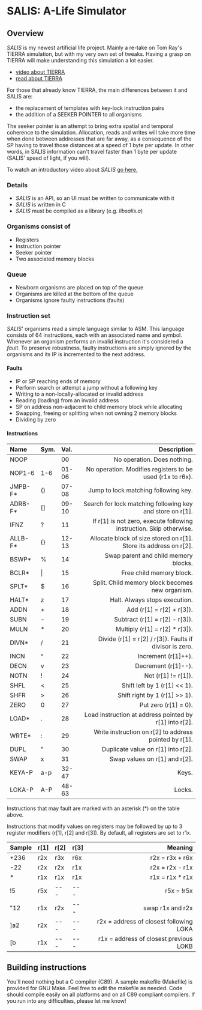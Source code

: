 # SALIS: A-Life Simulator

## Overview
*SALIS* is my newest artificial life project. Mainly a re-take on Tom Ray's
TIERRA simulation, but with my very own set of tweaks. Having a grasp on TIERRA
will make understanding this simulation a lot easier.

- [video about TIERRA](https://www.youtube.com/watch?v=Wl5rRGVD0QI)
- [read about TIERRA](http://life.ou.edu/pubs/doc/index.html#What)

For those that already know TIERRA, the main differences between it and SALIS
are:
- the replacement of templates with key-lock instruction pairs
- the addition of a SEEKER POINTER to all organisms

The seeker pointer is an attempt to bring extra spatial and temporal coherence
to the simulation. Allocation, reads and writes will take more time when done
between addresses that are far away, as a consequence of the SP having to
travel those distances at a speed of 1 byte per update. In other words, in
SALIS information can't travel faster than 1 byte per update (SALIS' speed of
light, if you will).

To watch an introductory video about *SALIS*
[go here.](https://www.youtube.com/watch?v=jCFmOCvy6po)

### Details
- *SALIS* is an API, so an UI must be written to communicate with it
- *SALIS* is written in C
- *SALIS* must be compiled as a library (e.g. *libsalis.a*)

### Organisms consist of
- Registers
- Instruction pointer
- Seeker pointer
- Two associated memory blocks

### Queue
- Newborn organisms are placed on top of the queue
- Organisms are killed at the bottom of the queue
- Organisms ignore faulty instructions (faults)

### Instruction set
*SALIS*' organisms read a simple language similar to ASM. This language
consists of 64 instructions, each with an associated name and symbol.
Whenever an organism performs an invalid instruction it's considered a *fault*.
To preserve robustness, faulty instructions are simply ignored by the
organisms and its IP is incremented to the next address.

#### Faults
- IP or SP reaching ends of memory
- Perform search or attempt a jump without a following key
- Writing to a non-locally-allocated or invalid address
- Reading (loading) from an invalid address
- SP on address non-adjacent to child memory block while allocating
- Swapping, freeing or splitting when not owning 2 memory blocks
- Dividing by zero

#### Instructions
|Name     |Sym.  |Val.  |Description                                                           |
|:--------|:-----|:-----|---------------------------------------------------------------------:|
|NOOP     |      |00    |No operation. Does nothing.                                           |
|NOP1-6   |1-6   |01-06 |No operation. Modifies registers to be used (r1x to r6x).             |
|JMPB-F\* |()    |07-08 |Jump to lock matching following key.                                  |
|ADRB-F\* |[]    |09-10 |Search for lock matching following key and store on r[1].             |
|IFNZ     |?     |11    |If r[1] is not zero, execute following instruction. Skip otherwise.   |
|ALLB-F\* |{}    |12-13 |Allocate block of size stored on r[1]. Store its address on r[2].     |
|BSWP\*   |%     |14    |Swap parent and child memory blocks.                                  |
|BCLR\*   |\|    |15    |Free child memory block.                                              |
|SPLT\*   |$     |16    |Split. Child memory block becomes new organism.                       |
|HALT\*   |z     |17    |Halt. Always stops execution.                                         |
|ADDN     |+     |18    |Add (r[1] = r[2] + r[3]).                                             |
|SUBN     |-     |19    |Subtract (r[1] = r[2] - r[3]).                                        |
|MULN     |\*    |20    |Multiply (r[1] = r[2] \* r[3]).                                       |
|DIVN\*   |/     |21    |Divide (r[1] = r[2] / r[3]). Faults if divisor is zero.               |
|INCN     |^     |22    |Increment (r[1]++).                                                   |
|DECN     |v     |23    |Decrement (r[1]--).                                                   |
|NOTN     |!     |24    |Not (r[1] != r[1]).                                                   |
|SHFL     |<     |25    |Shift left by 1 (r[1] << 1).                                          |
|SHFR     |>     |26    |Shift right by 1 (r[1] >> 1).                                         |
|ZERO     |0     |27    |Put zero (r[1] = 0).                                                  |
|LOAD\*   |.     |28    |Load instruction at address pointed by r[1] into r[2].                |
|WRTE\*   |:     |29    |Write instruction on r[2] to address pointed by r[1].                 |
|DUPL     |"     |30    |Duplicate value on r[1] into r[2].                                    |
|SWAP     |x     |31    |Swap values on r[1] and r[2].                                         |
|KEYA-P   |a-p   |32-47 |Keys.                                                                 |
|LOKA-P   |A-P   |48-63 |Locks.                                                                |

Instructions that may fault are marked with an asterisk (\*) on the table above.

Instructions that modify values on registers may be followed by
up to 3 register modifiers (r[1], r[2] and r[3]). By default, all registers
are set to r1x.

|Sample  |r[1] |r[2] |r[3] |Meaning                                   |
|:-------|:----|:----|:----|-----------------------------------------:|
|+236    |r2x  |r3x  |r6x  |r2x = r3x + r6x                           |
|-22     |r2x  |r2x  |r1x  |r2x = r2x - r1x                           |
|\*      |r1x  |r1x  |r1x  |r1x = r1x \* r1x                          |
|!5      |r5x  |---  |---  |r5x = !r5x                                |
|"12     |r1x  |r2x  |---  |swap r1x and r2x                          |
|]a2     |r2x  |---  |---  |r2x = address of closest following LOKA   |
|[b      |r1x  |---  |---  |r1x = address of closest previous LOKB    |

## Building instructions
You'll need nothing but a C compiler (C89). A sample makefile (Makefile)
is provided for GNU Make. Feel free to edit the makefile as needed.
Code should compile easily on all platforms and on all C89 compliant compilers.
If you run into any difficulties, please let me know!
